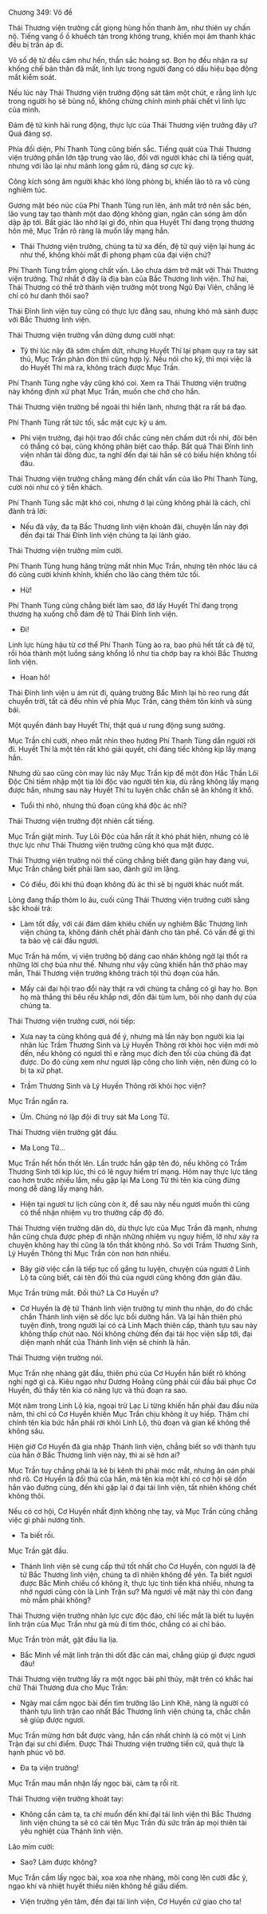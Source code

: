




Chương 349: Vô đề


Thái Thương viện trưởng cất giọng hùng hồn thanh âm, như thiên uy chấn nộ. Tiếng vang ồ ồ khuếch tán trong không trung, khiến mọi âm thanh khác đều bị trấn áp đi.

Vô số đệ tử đều câm như hến, thần sắc hoảng sợ. Bọn họ đều nhận ra sự khống chế bản thân đã mất, linh lực trong người đang có dấu hiệu bạo động mất kiểm soát.

Nếu lúc này Thái Thương viện trưởng động sát tâm một chút, e rằng linh lực trong người họ sẽ bùng nổ, không chừng chính mình phải chết vì linh lực của mình.

Đám đệ tử kinh hãi rung động, thực lực của Thái Thương viện trưởng đây ư? Quá đáng sợ.

Phía đối diện, Phí Thanh Tùng cũng biến sắc. Tiếng quát của Thái Thương viện trưởng phần lớn tập trung vào lão, đối với người khác chỉ là tiếng quát, nhưng với lão lại như mãnh long gầm rú, đáng sợ cực kỳ.

Công kích sóng âm người khác khó lòng phòng bị, khiến lão tỏ ra vô cùng nghiêm túc.

Gương mặt béo núc của Phí Thanh Tùng run lên, ánh mắt trở nên sắc bén, lão vung tay tạo thành một dao động không gian, ngăn cản sóng âm dồn dập ập tới. Bất giác lão nhớ lại gì đó, nhìn qua Huyết Thí đang trọng thương hôn mê, Mục Trần rõ ràng là muốn lấy mạng hắn.

- Thái Thương viện trưởng, chúng ta từ xa đến, đệ tử quý viện lại hung ác như thế, không khỏi mất đi phong phạm của đại viện chứ?

Phí Thanh Tùng trầm giọng chất vấn. Lão chưa dám trở mặt với Thái Thương viện trưởng. Thứ nhất ở đây là địa bàn của Bắc Thương linh viện. Thứ hai, Thái Thương có thể trở thành viện trưởng một trong Ngũ Đại Viện, chẳng lẽ chỉ có hư danh thôi sao?

Thái Đỉnh linh viện tuy cũng có thực lực đằng sau, nhưng khó mà sánh được với Bắc Thương linh viện.

Thái Thương viện trưởng vẫn dửng dưng cười nhạt:

- Tỷ thí lúc nãy đã sớm chấm dứt, nhưng Huyết Thí lại phạm quy ra tay sát thủ, Mục Trần phản đòn thì cũng hợp lý. Nếu nói cho kỹ, thì mọi việc là do Huyết Thí mà ra, không trách được Mục Trần.

Phí Thanh Tùng nghe vậy cũng khó coi. Xem ra Thái Thương viện trưởng này không định xử phạt Mục Trần, muốn che chở cho hắn.

Thái Thương viện trưởng bề ngoài thì hiền lành, nhưng thật ra rất bá đạo.

Phí Thanh Tùng rất tức tối, sắc mặt cực kỳ u ám.

- Phí viện trưởng, đại hội trao đổi chắc cũng nên chấm dứt rồi nhỉ, đôi bên có thắng có bại, cũng không phân biệt cao thấp. Bất quá Thái Đỉnh linh viện nhân tài đông đúc, ta nghĩ đến đại tái hẳn sẽ có biểu hiện không tồi đâu.

Thái Thương viện trưởng chẳng màng đến chất vấn của lão Phí Thanh Tùng, cười nói như có ý tiễn khách.

Phí Thanh Tùng sắc mặt khó coi, nhưng ở lại cũng không phải là cách, chỉ đành trả lời:

- Nếu đã vậy, đa tạ Bắc Thương linh viện khoản đãi, chuyện lần này đợi đến đại tái Thái Đỉnh linh viện chúng ta lại lãnh giáo.

Thái Thương viện trưởng mỉm cười.

Phí Thanh Tùng hung hăng trừng mắt nhìn Mục Trần, nhưng tên nhóc láu cá đó cũng cười khinh khỉnh, khiến cho lão càng thêm tức tối.

- Hừ!

Phí Thanh Tùng cũng chẳng biết làm sao, đỡ lấy Huyết Thí đang trọng thương hạ xuống chỗ đám đệ tử Thái Đỉnh linh viện.

- Đi!

Linh lực hùng hậu từ cơ thể Phí Thanh Tùng ào ra, bao phủ hết tất cả đệ tử, rồi hóa thành một luồng sáng khổng lồ như tia chớp bay ra khỏi Bắc Thương linh viện.

- Hoan hô!

Thái Đỉnh linh viện u ám rút đi, quảng trường Bắc Minh lại hò reo rung đất chuyển trời, tất cả đều nhìn về phía Mục Trần, càng thêm tôn kính và sùng bái.

Một quyền đánh bay Huyết Thí, thật quá ư rung động sung sướng.

Mục Trần chỉ cười, nheo mắt nhìn theo hướng Phí Thanh Tùng dẫn người rời đi. Huyết Thí là một tên rất khó giải quyết, chỉ đáng tiếc không kịp lấy mạng hắn.

Nhưng dù sao cũng còn may lúc nãy Mục Trần kịp để một đòn Hắc Thần Lôi Độc Chỉ tiềm nhập một tia lôi độc vào người tên kia, dù rằng không lấy mạng được hắn, nhưng sau này Huyết Thí tu luyện chắc chắn sẽ ăn không ít khổ.

- Tuổi thì nhỏ, nhưng thủ đoạn cũng khá độc ác nhỉ?

Thái Thương viện trưởng đột nhiên cất tiếng.

Mục Trần giật mình. Tuy Lôi Độc của hắn rất ít khó phát hiện, nhưng có lẽ thực lực như Thái Thương viện trưởng cũng khó qua mặt được.

Thái Thương viện trưởng nói thế cũng chẳng biết đang giận hay đang vui, Mục Trần chẳng biết phải làm sao, đành giữ im lặng.

- Có điều, đôi khi thủ đoạn không đủ ác thì sẽ bị người khác nuốt mất.

Lòng đang thấp thỏm lo âu, cuối cùng Thái Thương viện trưởng cười sằng sặc khoái trá:

- Làm tốt đấy, với cái đám dám khiêu chiến uy nghiêm Bắc Thương linh viện chúng ta, không đánh chết phải đánh cho tàn phế. Có vấn đề gì thì ta bảo vệ cái đầu ngươi.

Mục Trần há mồm, vị viện trưởng bộ dáng cao nhân không ngờ lại thốt ra những lời chợ búa như thế. Nhưng như vậy cũng khiến hắn thở phào may mắn, Thái Thương viện trưởng không trách tội thủ đoạn của hắn.

- Mấy cái đại hội trao đổi này thật ra với chúng ta chẳng có gì hay ho. Bọn họ mà thắng thì bêu rếu khắp nơi, đồn đãi tùm lum, bôi nhọ danh dự của chúng ta.

Thái Thương viện trưởng cười, nói tiếp:

- Xưa nay ta cũng không quá để ý, nhưng mà lần này bọn người kia lại nhân lúc Trầm Thương Sinh và Lý Huyền Thông rời khỏi học viện mới mò đến, nếu không có ngươi thì e rằng mục đích đen tối của chúng đã đạt được. Do đó cũng xem như ngươi lập công cho linh viện, nên đừng có lo bị ta xử phạt.

- Trầm Thương Sinh và Lý Huyền Thông rời khỏi học viện?

Mục Trần ngẩn ra.

- Ừm. Chúng nó lập đội đi truy sát Ma Long Tử.

Thái Thương viện trưởng gật đầu.

- Ma Long Tử...

Mục Trần hết hồn thốt lên. Lần trước hắn gặp tên đó, nếu không có Trầm Thương Sinh tới kịp lúc, thì có lẽ nguy hiểm trí mạng. Hôm nay thực lực tăng cao hơn trước nhiều lắm, nếu gặp lại Ma Long Tử thì tên kia cũng đừng mong dễ dàng lấy mạng hắn.

- Hiện tại ngươi tư lịch cũng còn ít, để sau này nếu ngươi muốn thì cũng có thể nhận nhiệm vụ tro thưởng cấp độ đó.

Thái Thương viện trưởng dặn dò, dù thực lực của Mục Trần đã mạnh, nhưng hắn cũng chưa được phép đi nhận những nhiệm vụ nguy hiểm, lỡ như xảy ra chuyện không hay thì cũng là tổn thất không nhỏ. So với Trầm Thương Sinh, Lý Huyền Thông thì Mục Trần còn non hơn nhiều.

- Bây giờ việc cần là tiếp tục cố gắng tu luyện, chuyện của ngươi ở Linh Lộ ta cũng biết, cái tên đối thủ của ngươi cũng không đơn giản đâu.

Mục Trần trừng mắt. Đối thủ? Là Cơ Huyền ư?

- Cơ Huyền là đệ tử Thánh linh viện trưởng tự mình thu nhận, do đó chắc chắn Thánh linh viện sẽ dốc lực bồi dưỡng hắn. Vả lại hắn thiên phú tuyện đỉnh, trong người lại có cả Linh Mạch thiên cấp, thành tựu sau này không thấp chút nào. Nói không chừng đến đại tái học viện sắp tới, đại diện mạnh nhất của Thánh linh viện sẽ chính là hắn.

Thái Thương viện trưởng nói.

Mục Trần nhẹ nhàng gật đầu, thiên phú của Cơ Huyền hắn biết rõ không nghi ngờ gì cả. Kiêu ngạo như Dương Hoằng cũng phải cúi đầu bái phục Cơ Huyền, đủ thấy tên kia có năng lực và thủ đoạn ra sao.

Một năm trong Linh Lộ kia, ngoại trừ Lạc Li từng khiến hắn phải đau đầu nửa năm, thì chỉ có Cơ Huyền khiến Mục Trần chịu không ít uy hiếp. Thậm chí chính tên kia bức hắn phải rời khỏi Linh Lộ, thủ đoạn và gian kế không thể không sâu.

Hiện giờ Cơ Huyền đã gia nhập Thánh linh viện, chẳng biết so với thành tựu của hắn ở Bắc Thương linh viện này, thì ai sẽ hơn ai?

Mục Trần tuy chẳng phải là kẻ bị kênh thì phải móc mắt, nhưng ân oán phải nhớ rõ. Cơ Huyền là đối thủ của hắn, mà tên kia một khi có cơ hội sẽ dồn hắn vào đường cùng, đến khi gặp lại ở đại tái linh viện, tất nhiên không chết không thôi.

Nếu có cơ hội, Cơ Huyền nhất định không nhẹ tay, và Mục Trần cũng chẳng việc gì phải nương tình.

- Ta biết rồi.

Mục Trần gật đầu.

- Thánh linh viện sẽ cung cấp thứ tốt nhất cho Cơ Huyền, còn ngươi là đệ tử Bắc Thương linh viện, chúng ta dĩ nhiên không để yên. Ta biết ngươi được Bắc Minh chiếu cố không ít, thực lực tinh tiến khá nhiều, nhưng ta nhớ ngươi cũng còn là Linh Trận sư? Mà ngươi về mặt này thì còn đang mò mẫm phải không?

Thái Thương viện trưởng nhãn lực cực độc đáo, chỉ liếc mắt là biết tu luyện linh trận của Mục Trần như gà mù đi tìm thóc, chẳng có ai chỉ bảo.

Mục Trần tròn mắt, gật đầu lia lịa.

- Bắc Minh về mặt linh trận thì dốt đặc cán mai, chẳng giúp gì được ngươi đâu!

Thái Thương viện trưởng lấy ra một ngọc bài phỉ thúy, mặt trên có khắc hai chữ Thái Thương đưa cho Mục Trần:

- Ngày mai cầm ngọc bài đến tìm trưởng lão Linh Khê, nàng là người có thành tựu linh trận cao nhất Bắc Thương linh viện chúng ta, chắc chắn sẽ giúp được ngươi.

Mục Trần mừng hơn bắt được vàng, hắn cần nhất chính là có một vị Linh Trận đại sư chỉ điểm. Được Thái Thương viện trưởng tiến cử, quả thực là hạnh phúc vô bờ.

- Đa tạ viện trưởng!

Mục Trần mau mắn nhận lấy ngọc bài, cảm tạ rối rít.

Thái Thương viện trưởng khoát tay:

- Không cần cảm tạ, ta chỉ muốn đến khi đại tái linh viện thì Bắc Thương linh viện chúng ta sẽ có cái tên Mục Trần đủ sức trấn áp mọi thiên tài yêu nghiệt của Thánh linh viện.

Lão mỉm cười:

- Sao? Làm được không?

Mục Trần cầm lấy ngọc bài, xoa xoa nhẹ nhàng, môi cong lên cười đắc ý, ngạo khí và nhiệt huyết thiếu niên không hề giấu diếm.

- Viện trưởng yên tâm, đến đại tái linh viện, Cơ Huyền cứ giao cho ta!




